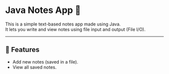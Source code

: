 # Java Notes App 📝

This is a simple text-based notes app made using Java.  
It lets you write and view notes using file input and output (File I/O).

---

## 📌 Features
- Add new notes (saved in a file).
- View all saved notes.
